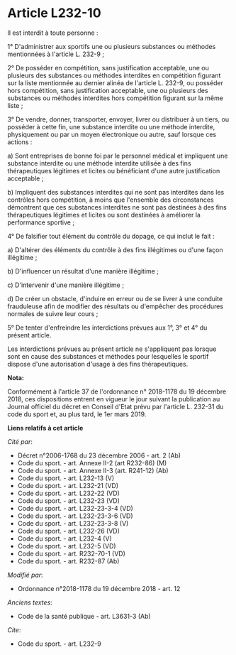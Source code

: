 # Article L232-10

Il est interdit à toute personne :

1° D'administrer aux sportifs une ou plusieurs substances ou méthodes mentionnées à l'article L. 232-9 ;

2° De posséder en compétition, sans justification acceptable, une ou plusieurs des substances ou méthodes interdites en
compétition figurant sur la liste mentionnée au dernier alinéa de l'article L. 232-9, ou posséder hors compétition, sans
justification acceptable, une ou plusieurs des substances ou méthodes interdites hors compétition figurant sur la même
liste ;

3° De vendre, donner, transporter, envoyer, livrer ou distribuer à un tiers, ou posséder à cette fin, une substance interdite
ou une méthode interdite, physiquement ou par un moyen électronique ou autre, sauf lorsque ces actions :

a) Sont entreprises de bonne foi par le personnel médical et impliquent une substance interdite ou une méthode interdite
utilisée à des fins thérapeutiques légitimes et licites ou bénéficiant d'une autre justification acceptable ;

b) Impliquent des substances interdites qui ne sont pas interdites dans les contrôles hors compétition, à moins que
l'ensemble des circonstances démontrent que ces substances interdites ne sont pas destinées à des fins thérapeutiques
légitimes et licites ou sont destinées à améliorer la performance sportive ;

4° De falsifier tout élément du contrôle du dopage, ce qui inclut le fait :

a) D'altérer des éléments du contrôle à des fins illégitimes ou d'une façon illégitime ;

b) D'influencer un résultat d'une manière illégitime ;

c) D'intervenir d'une manière illégitime ;

d) De créer un obstacle, d'induire en erreur ou de se livrer à une conduite frauduleuse afin de modifier des résultats ou
d'empêcher des procédures normales de suivre leur cours ;

5° De tenter d'enfreindre les interdictions prévues aux 1°, 3° et 4° du présent article.

Les interdictions prévues au présent article ne s'appliquent pas lorsque sont en cause des substances et méthodes pour
lesquelles le sportif dispose d'une autorisation d'usage à des fins thérapeutiques.

**Nota:**

Conformément à l'article 37 de l'ordonnance n° 2018-1178 du 19 décembre 2018, ces dispositions entrent en vigueur le jour
suivant la publication au Journal officiel du décret en Conseil d'Etat prévu par l'article L. 232-31 du code du sport et, au
plus tard, le 1er mars 2019.

**Liens relatifs à cet article**

_Cité par_:

  - Décret n°2006-1768 du 23 décembre 2006 - art. 2 (Ab)
  - Code du sport. - art. Annexe II-2 (art R232-86) (M)
  - Code du sport. - art. Annexe II-3 (art. R241-12) (Ab)
  - Code du sport. - art. L232-13 (V)
  - Code du sport. - art. L232-21 (VD)
  - Code du sport. - art. L232-22 (VD)
  - Code du sport. - art. L232-23 (VD)
  - Code du sport. - art. L232-23-3-4 (VD)
  - Code du sport. - art. L232-23-3-6 (VD)
  - Code du sport. - art. L232-23-3-8 (V)
  - Code du sport. - art. L232-26 (VD)
  - Code du sport. - art. L232-4 (V)
  - Code du sport. - art. L232-5 (VD)
  - Code du sport. - art. R232-70-1 (VD)
  - Code du sport. - art. R232-87 (Ab)

_Modifié par_:

  - Ordonnance n°2018-1178 du 19 décembre 2018 - art. 12

_Anciens textes_:

  - Code de la santé publique - art. L3631-3 (Ab)

_Cite_:

  - Code du sport. - art. L232-9
